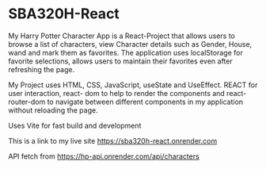 # SBA320H-React

My Harry Potter Character App is a React-Project that allows users to browse a list of characters, view Character details such as Gender, House, wand and mark them as favorites. The application uses localStorage for favorite selections, allows users to maintain their favorites even after refreshing the page.


My Project uses  HTML, CSS, JavaScript, useState and UseEffect. REACT for user interaction, react- dom to help to render the components and react-router-dom to navigate between different components in my application without reloading the page.

Uses Vite for fast build and development

This is a link to my live site https://sba320h-react.onrender.com

API fetch from https://hp-api.onrender.com/api/characters




